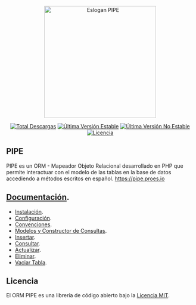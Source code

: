 <p align="center">
    <a href="https://pipe.proes.io" target="_blank">
        <img src="https://pipe.proes.io/imagenes/pipe-eslogan-transparente.png" width="300" alt="Eslogan PIPE">
    </a>
</p>

<p align="center">
    <a href="https://packagist.org/packages/proesio/pipe"><img src="https://poser.pugx.org/proesio/pipe/downloads" alt="Total Descargas"></a>
    <a href="https://packagist.org/packages/proesio/pipe"><img src="https://poser.pugx.org/proesio/pipe/v/stable" alt="Última Versión Estable"></a>
    <a href="https://packagist.org/packages/proesio/pipe"><img src="https://poser.pugx.org/proesio/pipe/v/unstable" alt="Última Versión No Estable"></a>
    <a href="https://packagist.org/packages/proesio/pipe"><img src="https://poser.pugx.org/proesio/pipe/license" alt="Licencia"></a>
</p>

## PIPE

PIPE es un ORM - Mapeador Objeto Relacional desarrollado en PHP que permite interactuar con el modelo de las tablas en la base de datos accediendo a métodos escritos en español. https://pipe.proes.io

## [Documentación](https://pipe.proes.io/documentacion/5.x/).

- [Instalación](https://pipe.proes.io/documentacion/5.x/instalacion/).
- [Configuración](https://pipe.proes.io/documentacion/5.x/configuracion/).
- [Convenciones](https://pipe.proes.io/documentacion/5.x/convenciones/).
- [Modelos y Constructor de Consultas](https://pipe.proes.io/documentacion/5.x/modelos-y-constructor-de-consultas/).
- [Insertar](https://pipe.proes.io/documentacion/5.x/insertar/).
- [Consultar](https://pipe.proes.io/documentacion/5.x/consultar/).
- [Actualizar](https://pipe.proes.io/documentacion/5.x/actualizar/).
- [Eliminar](https://pipe.proes.io/documentacion/5.x/eliminar/).
- [Vaciar Tabla](https://pipe.proes.io/documentacion/5.x/vaciar-tabla/).

## Licencia

El ORM PIPE es una librería de código abierto bajo la [Licencia MIT](https://opensource.org/licenses/MIT).